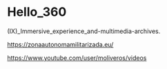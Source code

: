 # Hello_360
(IX)_Immersive_experience_and-multimedia-archives.

https://zonaautonomamilitarizada.eu/

https://www.youtube.com/user/moliveros/videos
